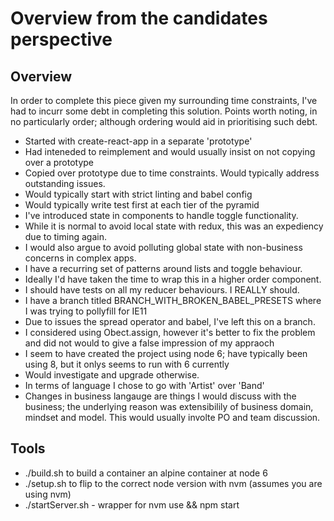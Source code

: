 # Overview from the candidates perspective

## Overview
In order to complete this piece given my surrounding 
time constraints, I've had to incurr some debt in completing this 
solution. Points worth noting, in no particularly order;
although ordering would aid in prioritising such debt.

* Started with create-react-app in a separate 'prototype'
* Had inteneded to reimplement and would usually insist on not copying over a prototype
* Copied over prototype due to time constraints. Would typically address outstanding issues.
* Would typically start with strict linting and babel config
* Would typically write test first at each tier of the pyramid
* I've introduced state in components to handle toggle functionality.
* While it is normal to avoid local state with redux, this was an expediency due to timing again.
* I would also argue to avoid polluting global state with non-business concerns in complex apps.
* I have a recurring set of patterns around lists and toggle behaviour.
* Ideally I'd have taken the time to wrap this in a higher order component.
* I should have tests on all my reducer behaviours. I REALLY should.
* I have a branch titled BRANCH_WITH_BROKEN_BABEL_PRESETS where I was trying to pollyfill for IE11
* Due to issues the spread operator and babel, I've left this on a branch. 
* I considered using Obect.assign, however it's better to fix the problem and did not would to give a false impression of my appraoch
* I seem to have created the project using node 6; have typically been using 8, but it onlys seems to run with 6 currently
* Would investigate and upgrade otherwise.
* In terms of language I chose to go with 'Artist' over 'Band'
* Changes in business langauge are things I would discuss with the business; the underlying reason was extensibilily of business domain, mindset and model. This would usually involte PO and team discussion.
## Tools

* ./build.sh to build a container an alpine container at node 6
* ./setup.sh to flip to the correct node version with nvm (assumes you are using nvm)
* ./startServer.sh - wrapper for nvm use && npm start

